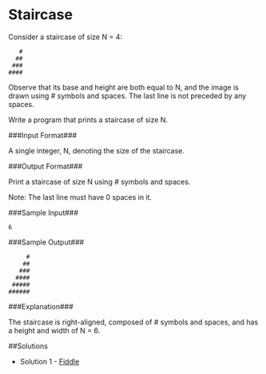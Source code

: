Staircase
==========

Consider a staircase of size N = 4:

```
   #
  ##
 ###
####
```

Observe that its base and height are both equal to N, and the image is drawn using # symbols and spaces. The last line is not preceded by any spaces.

Write a program that prints a staircase of size N.

###Input Format###

A single integer, N, denoting the size of the staircase.

###Output Format###

Print a staircase of size N using # symbols and spaces.

Note: The last line must have 0 spaces in it.

###Sample Input###

```
6
```

###Sample Output###

```
     #
    ##
   ###
  ####
 #####
######
```

###Explanation###

The staircase is right-aligned, composed of # symbols and spaces, and has a height and width of N = 6.

##Solutions
- Solution 1 - [Fiddle](https://jsfiddle.net/EmilioAiolfi/3hoqfs5q/)
